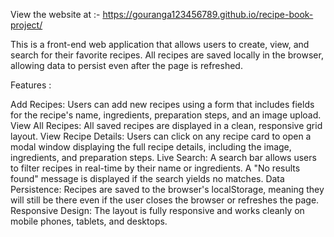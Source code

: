 View the website at :- https://gouranga123456789.github.io/recipe-book-project/

This is a front-end web application that allows users to create, view, and search for their favorite recipes. All recipes are saved locally in the browser, allowing data to persist even after the page is refreshed.

Features :

  Add Recipes: Users can add new recipes using a form that includes fields for the recipe's name, ingredients, preparation steps, and an image upload.
  View All Recipes: All saved recipes are displayed in a clean, responsive grid layout.
  View Recipe Details: Users can click on any recipe card to open a modal window displaying the full recipe details, including the image, ingredients, and preparation steps.
  Live Search: A search bar allows users to filter recipes in real-time by their name or ingredients. A "No results found" message is displayed if the search yields no matches.
  Data Persistence: Recipes are saved to the browser's localStorage, meaning they will still be there even if the user closes the browser or refreshes the page.
  Responsive Design: The layout is fully responsive and works cleanly on mobile phones, tablets, and desktops.
